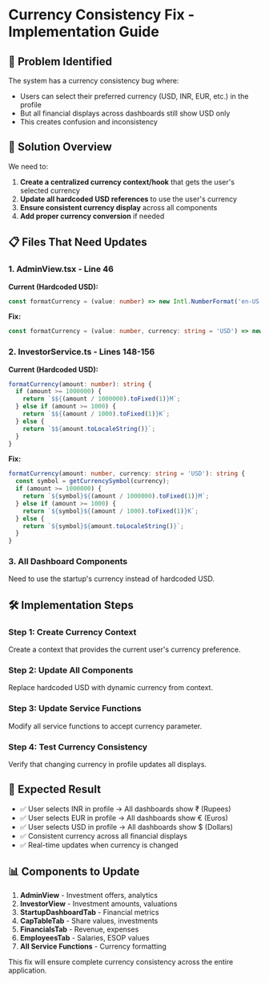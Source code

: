 # Currency Consistency Fix - Implementation Guide

## 🐛 **Problem Identified**
The system has a currency consistency bug where:
- Users can select their preferred currency (USD, INR, EUR, etc.) in the profile
- But all financial displays across dashboards still show USD only
- This creates confusion and inconsistency

## 🎯 **Solution Overview**
We need to:
1. **Create a centralized currency context/hook** that gets the user's selected currency
2. **Update all hardcoded USD references** to use the user's currency
3. **Ensure consistent currency display** across all components
4. **Add proper currency conversion** if needed

## 📋 **Files That Need Updates**

### **1. AdminView.tsx** - Line 46
**Current (Hardcoded USD):**
```typescript
const formatCurrency = (value: number) => new Intl.NumberFormat('en-US', { style: 'currency', currency: 'USD', notation: 'compact' }).format(value);
```

**Fix:**
```typescript
const formatCurrency = (value: number, currency: string = 'USD') => new Intl.NumberFormat('en-US', { style: 'currency', currency: currency, notation: 'compact' }).format(value);
```

### **2. InvestorService.ts** - Lines 148-156
**Current (Hardcoded USD):**
```typescript
formatCurrency(amount: number): string {
  if (amount >= 1000000) {
    return `$${(amount / 1000000).toFixed(1)}M`;
  } else if (amount >= 1000) {
    return `$${(amount / 1000).toFixed(1)}K`;
  } else {
    return `$${amount.toLocaleString()}`;
  }
}
```

**Fix:**
```typescript
formatCurrency(amount: number, currency: string = 'USD'): string {
  const symbol = getCurrencySymbol(currency);
  if (amount >= 1000000) {
    return `${symbol}${(amount / 1000000).toFixed(1)}M`;
  } else if (amount >= 1000) {
    return `${symbol}${(amount / 1000).toFixed(1)}K`;
  } else {
    return `${symbol}${amount.toLocaleString()}`;
  }
}
```

### **3. All Dashboard Components**
Need to use the startup's currency instead of hardcoded USD.

## 🛠️ **Implementation Steps**

### **Step 1: Create Currency Context**
Create a context that provides the current user's currency preference.

### **Step 2: Update All Components**
Replace hardcoded USD with dynamic currency from context.

### **Step 3: Update Service Functions**
Modify all service functions to accept currency parameter.

### **Step 4: Test Currency Consistency**
Verify that changing currency in profile updates all displays.

## 🎯 **Expected Result**
- ✅ User selects INR in profile → All dashboards show ₹ (Rupees)
- ✅ User selects EUR in profile → All dashboards show € (Euros)  
- ✅ User selects USD in profile → All dashboards show $ (Dollars)
- ✅ Consistent currency across all financial displays
- ✅ Real-time updates when currency is changed

## 📊 **Components to Update**
1. **AdminView** - Investment offers, analytics
2. **InvestorView** - Investment amounts, valuations
3. **StartupDashboardTab** - Financial metrics
4. **CapTableTab** - Share values, investments
5. **FinancialsTab** - Revenue, expenses
6. **EmployeesTab** - Salaries, ESOP values
7. **All Service Functions** - Currency formatting

This fix will ensure complete currency consistency across the entire application.

